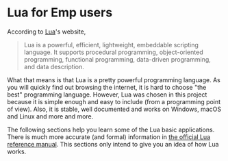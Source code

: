 # Lua for Emp users

According to [Lua](https://www.lua.org/)'s website, 

> Lua is a powerful, efficient, lightweight, embeddable scripting language. It supports procedural programming, object-oriented programming, functional programming, data-driven programming, and data description.

What that means is that Lua is a pretty powerful programming language. As you will quickly find out browsing the internet, it is hard to choose "the best" programming language. However, Lua was chosen in this project because it is simple enough and easy to include \(from a programming point of view\). Also, it is stable, well documented and works on Windows, macOS and Linux and more and more.

The following sections help you learn some of the Lua basic applications. There is much more accurate \(and formal\) information in [the official Lua reference manual](https://www.lua.org/manual/5.3/manual.html). This sections only intend to give you an idea of how Lua works.



